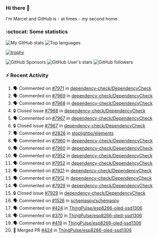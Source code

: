 ### Hi there 👋

I'm Marcel and GitHub is - at times - my second home.

<!--
**marcelstoer/marcelstoer** is a ✨ _special_ ✨ repository because its `README.md` (this file) appears on your GitHub profile.

Here are some ideas to get you started:

- 🔭 I’m currently working on ...
- 🌱 I’m currently learning ...
- 👯 I’m looking to collaborate on ...
- 🤔 I’m looking for help with ...
- 💬 Ask me about ...
- 📫 How to reach me: ...
- 😄 Pronouns: ...
- ⚡ Fun fact: ...
-->

### :octocat: Some statistics

<!-- https://github.com/anuraghazra/github-readme-stats -->

![My GitHub stats](https://github-readme-stats.vercel.app/api?username=marcelstoer&count_private=true&show_icons=true&hide_title=true)
![Top languages](https://github-readme-stats.vercel.app/api/top-langs/?username=marcelstoer&layout=compact&count_private=true&show_icons=true&hide_title=true&langs_count=10)

[![trophy](https://github-profile-trophy.vercel.app/?username=marcelstoer)](https://github.com/marcelstoer)

![GitHub Sponsors](https://img.shields.io/github/sponsors/marcelstoer?style=social)
![GitHub User's stars](https://img.shields.io/github/stars/marcelstoer?style=social)
![GitHub followers](https://img.shields.io/github/followers/marcelstoer?style=social)

### :zap: Recent Activity

<!--START_SECTION:activity-->
1. 🗣 Commented on [#7971](https://github.com/dependency-check/DependencyCheck/issues/7971#issuecomment-3330315627) in [dependency-check/DependencyCheck](https://github.com/dependency-check/DependencyCheck)
2. 🗣 Commented on [#7969](https://github.com/dependency-check/DependencyCheck/issues/7969#issuecomment-3330269551) in [dependency-check/DependencyCheck](https://github.com/dependency-check/DependencyCheck)
3. 🗣 Commented on [#7968](https://github.com/dependency-check/DependencyCheck/issues/7968#issuecomment-3330253144) in [dependency-check/DependencyCheck](https://github.com/dependency-check/DependencyCheck)
4. 🔒 Closed issue [#7968](https://github.com/dependency-check/DependencyCheck/issues/7968) in [dependency-check/DependencyCheck](https://github.com/dependency-check/DependencyCheck)
5. 🗣 Commented on [#7967](https://github.com/dependency-check/DependencyCheck/issues/7967#issuecomment-3328607788) in [dependency-check/DependencyCheck](https://github.com/dependency-check/DependencyCheck)
6. 🔒 Closed issue [#7967](https://github.com/dependency-check/DependencyCheck/issues/7967) in [dependency-check/DependencyCheck](https://github.com/dependency-check/DependencyCheck)
7. 🗣 Commented on [#2826](https://github.com/stoplightio/elements/pull/2826#issuecomment-3324565644) in [stoplightio/elements](https://github.com/stoplightio/elements)
8. 🗣 Commented on [#7960](https://github.com/dependency-check/DependencyCheck/issues/7960#issuecomment-3324184784) in [dependency-check/DependencyCheck](https://github.com/dependency-check/DependencyCheck)
9. 🗣 Commented on [#7960](https://github.com/dependency-check/DependencyCheck/issues/7960#issuecomment-3324119877) in [dependency-check/DependencyCheck](https://github.com/dependency-check/DependencyCheck)
10. 🗣 Commented on [#7952](https://github.com/dependency-check/DependencyCheck/pull/7952#issuecomment-3323925439) in [dependency-check/DependencyCheck](https://github.com/dependency-check/DependencyCheck)
11. 🗣 Commented on [#7952](https://github.com/dependency-check/DependencyCheck/pull/7952#issuecomment-3323807537) in [dependency-check/DependencyCheck](https://github.com/dependency-check/DependencyCheck)
12. 🗣 Commented on [#7921](https://github.com/dependency-check/DependencyCheck/issues/7921#issuecomment-3315872942) in [dependency-check/DependencyCheck](https://github.com/dependency-check/DependencyCheck)
13. 🗣 Commented on [#7912](https://github.com/dependency-check/DependencyCheck/issues/7912#issuecomment-3315857335) in [dependency-check/DependencyCheck](https://github.com/dependency-check/DependencyCheck)
14. 🗣 Commented on [#7929](https://github.com/dependency-check/DependencyCheck/issues/7929#issuecomment-3315847986) in [dependency-check/DependencyCheck](https://github.com/dependency-check/DependencyCheck)
15. 🔒 Closed issue [#7929](https://github.com/dependency-check/DependencyCheck/issues/7929) in [dependency-check/DependencyCheck](https://github.com/dependency-check/DependencyCheck)
16. 🗣 Commented on [#1526](https://github.com/schemaspy/schemaspy/issues/1526#issuecomment-3315153358) in [schemaspy/schemaspy](https://github.com/schemaspy/schemaspy)
17. 🗣 Commented on [#424](https://github.com/ThingPulse/esp8266-oled-ssd1306/pull/424#issuecomment-3278874781) in [ThingPulse/esp8266-oled-ssd1306](https://github.com/ThingPulse/esp8266-oled-ssd1306)
18. 🗣 Commented on [#370](https://github.com/ThingPulse/esp8266-oled-ssd1306/issues/370#issuecomment-3278824587) in [ThingPulse/esp8266-oled-ssd1306](https://github.com/ThingPulse/esp8266-oled-ssd1306)
19. 🗣 Commented on [#419](https://github.com/ThingPulse/esp8266-oled-ssd1306/issues/419#issuecomment-3278823899) in [ThingPulse/esp8266-oled-ssd1306](https://github.com/ThingPulse/esp8266-oled-ssd1306)
20. 🎉 Merged PR [#424](https://github.com/ThingPulse/esp8266-oled-ssd1306/pull/424) in [ThingPulse/esp8266-oled-ssd1306](https://github.com/ThingPulse/esp8266-oled-ssd1306)
<!--END_SECTION:activity-->

